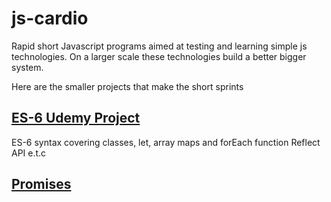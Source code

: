 # js-cardio
Rapid short Javascript programs aimed at testing and learning simple js technologies. On
a larger scale these technologies build a better bigger system.

Here are the smaller projects that make the short sprints

## [ES-6 Udemy Project](./es6-udemy-project/es6-udemy-project.md)
ES-6 syntax covering classes, let, array maps and forEach function Reflect API e.t.c

## [Promises](./promises/promises.md)
